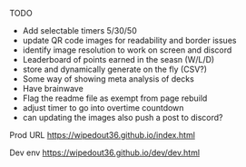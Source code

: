 TODO
- Add selectable timers 5/30/50
- update QR code images for readability and border issues 
- identify image resolution to work on screen and discord 
- Leaderboard of points earned in the seasn (W/L/D)
 - store and dynamically generate on the fly (CSV?)
- Some way of showing meta analysis of decks
- Have brainwave 
- Flag the readme file as exempt from page rebuild
- adjust timer to go into overtime countdown 
- can updating the images also push a post to discord?

Prod URL
https://wipedout36.github.io/index.html

Dev env
https://wipedout36.github.io/dev/dev.html